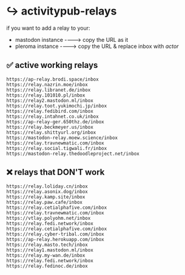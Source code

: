 # ↪️ activitypub-relays

if you want to add a relay to your:

- mastodon instance ----> copy the URL as it 
- pleroma instance ----> copy the URL & replace inbox with *actor*


## ✅ active working relays
```
https://ap-relay.brodi.space/inbox
https://relay.nazrin.moe/inbox
https://relay.libranet.de/inbox
https://relay.101010.pl/inbox
https://relay2.mastodon.ml/inbox
https://relay.toot.yukimochi.jp/inbox
https://relay.fedibird.com/inbox
https://relay.intahnet.co.uk/inbox
https://ap-relay-ger.650thz.de/inbox
https://relay.beckmeyer.us/inbox
https://relay.shittyurl.org/inbox
https://mastodon-relay.moew.science/inbox
https://relay.travnewmatic.com/inbox
https://relay.social.tigwali.fr/inbox
https://mastodon-relay.thedoodleproject.net/inbox

```



## ❌ relays that DON'T work
```
https://relay.loliday.cn/inbox
https://relay.asonix.dog/inbox
https://relay.kamp.site/inbox
https://relay.paw.cafe/inbox
https://relay.cetialphafive.com/inbox
https://relay.travnewmatic.com/inbox
https://vtlay.polyohm.net/inbox
https://relay.fedi.network/inbox
https://relay.cetialphafive.com/inbox
https://relay.cyber-tribal.com/inbox
https://ap-relay.herokuapp.com/inbox
https://relay.masto.tech/inbox
https://relay1.mastodon.ml/inbox
https://relay.my-wan.de/inbox
https://relay.fedi.network/inbox
https://relay.fedinoc.de/inbox

```
